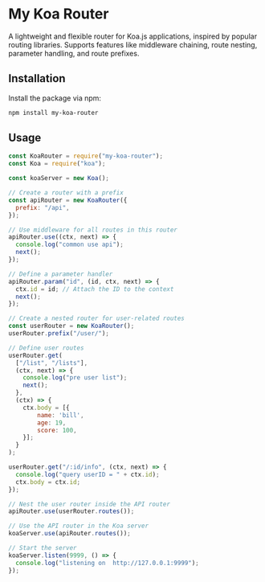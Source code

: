 # My Koa Router

A lightweight and flexible router for Koa.js applications, inspired by popular routing libraries. Supports features like middleware chaining, route nesting, parameter handling, and route prefixes.

## Installation

Install the package via npm:

```bash
npm install my-koa-router
```

## Usage
```javascript
const KoaRouter = require("my-koa-router");
const Koa = require("koa");

const koaServer = new Koa();

// Create a router with a prefix
const apiRouter = new KoaRouter({
  prefix: "/api",
});

// Use middleware for all routes in this router
apiRouter.use((ctx, next) => {
  console.log("common use api");
  next();
});

// Define a parameter handler
apiRouter.param("id", (id, ctx, next) => {
  ctx.id = id; // Attach the ID to the context
  next();
});

// Create a nested router for user-related routes
const userRouter = new KoaRouter();
userRouter.prefix("/user/");

// Define user routes
userRouter.get(
  ["/list", "/lists"],
  (ctx, next) => {
    console.log("pre user list");
    next();
  },
  (ctx) => {
    ctx.body = [{
        name: 'bill',
        age: 19,
        score: 100,
    }];
  }
);

userRouter.get("/:id/info", (ctx, next) => {
  console.log("query userID = " + ctx.id);
  ctx.body = ctx.id;
});

// Nest the user router inside the API router
apiRouter.use(userRouter.routes());

// Use the API router in the Koa server
koaServer.use(apiRouter.routes());

// Start the server
koaServer.listen(9999, () => {
  console.log("listening on  http://127.0.0.1:9999");
});
```